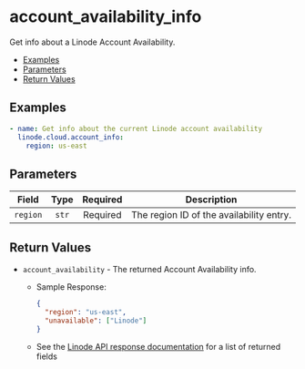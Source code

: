 # account_availability_info

Get info about a Linode Account Availability.

- [Examples](#examples)
- [Parameters](#parameters)
- [Return Values](#return-values)

## Examples

```yaml
- name: Get info about the current Linode account availability
  linode.cloud.account_info: 
    region: us-east
```

## Parameters

| Field    | Type | Required                  | Description                              |
|----------|------|---------------------------|------------------------------------------|
| `region` | <center>`str`</center> | <center>Required</center> | The region ID of the availability entry. |


## Return Values

- `account_availability` - The returned Account Availability info.

    - Sample Response:
        ```json
        {
          "region": "us-east",
          "unavailable": ["Linode"]
        }
        ```
    - See the [Linode API response documentation](TBD) for a list of returned fields


